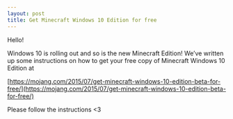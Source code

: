 ```yaml
---
layout: post
title: Get Minecraft Windows 10 Edition for free
---
```


Hello!

Windows 10 is rolling out and so is the new Minecraft Edition! We’ve written up some instructions on how to get your
free copy of Minecraft Windows 10 Edition at

[https://mojang.com/2015/07/get-minecraft-windows-10-edition-beta-for-free/](https://mojang.com/2015/07/get-minecraft-windows-10-edition-beta-for-free/)

Please follow the instructions <3
